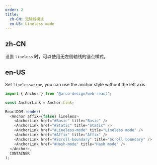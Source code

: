 ```yaml
---
order: 2
title:
  zh-CN: 无轴线模式
  en-US: Lineless mode
---
```


## zh-CN

设置 `lineless` 时，可以使用无左侧轴线的锚点样式。

## en-US

Set `lineless=true`, you can use the anchor style without the left axis.

```js
import { Anchor } from '@arco-design/web-react';

const AnchorLink = Anchor.Link;

ReactDOM.render(
  <Anchor affix={false} lineless>
    <AnchorLink href="#Basic" title="Basic" />
    <AnchorLink href="#Static" title="Static" />
    <AnchorLink href="#Lineless-mode" title="Lineless mode" />
    <AnchorLink href="#Affix" title="Affix" />
    <AnchorLink href="#Scroll-boundary" title="Scroll boundary" />
    <AnchorLink href="#Hash-mode" title="Hash mode" />
  </Anchor>,
  CONTAINER
);
```
